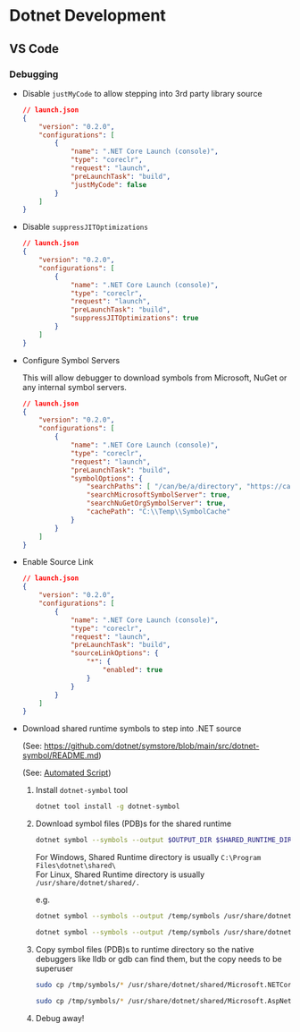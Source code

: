 # Dotnet Development

## VS Code

### Debugging

- Disable `justMyCode` to allow stepping into 3rd party library source

    ```json
    // launch.json
    {
        "version": "0.2.0",
        "configurations": [
            {
                "name": ".NET Core Launch (console)",
                "type": "coreclr",
                "request": "launch",
                "preLaunchTask": "build",
                "justMyCode": false
            }
        ]
    }
    ```

- Disable `suppressJITOptimizations`

    ```json
    // launch.json
    {
        "version": "0.2.0",
        "configurations": [
            {
                "name": ".NET Core Launch (console)",
                "type": "coreclr",
                "request": "launch",
                "preLaunchTask": "build",
                "suppressJITOptimizations": true
            }
        ]
    }
    ```

- Configure Symbol Servers

    This will allow debugger to download symbols from Microsoft, NuGet or any internal symbol servers.

    ```json
    // launch.json
    {
        "version": "0.2.0",
        "configurations": [
            {
                "name": ".NET Core Launch (console)",
                "type": "coreclr",
                "request": "launch",
                "preLaunchTask": "build",
                "symbolOptions": {
                    "searchPaths": [ "/can/be/a/directory", "https://canbeaurl.symbols.server.com" ],
                    "searchMicrosoftSymbolServer": true,
                    "searchNuGetOrgSymbolServer": true,
                    "cachePath": "C:\\Temp\\SymbolCache"
                }
            }
        ]
    }
    ```

- Enable Source Link

    ```json
    // launch.json
    {
        "version": "0.2.0",
        "configurations": [
            {
                "name": ".NET Core Launch (console)",
                "type": "coreclr",
                "request": "launch",
                "preLaunchTask": "build",
                "sourceLinkOptions": {
                    "*": {
                        "enabled": true
                    }
                }
            }
        ]
    }
    ```

- Download shared runtime symbols to step into .NET source

    (See: <https://github.com/dotnet/symstore/blob/main/src/dotnet-symbol/README.md>)

    (See: [Automated Script](/scripts/downloadDotnetRuntimeSymbols.sh))

    1. Install `dotnet-symbol` tool

        ```sh
        dotnet tool install -g dotnet-symbol
        ```

    2. Download symbol files (PDB)s for the shared runtime

        ```sh
        dotnet symbol --symbols --output $OUTPUT_DIR $SHARED_RUNTIME_DIR
        ```

        For Windows, Shared Runtime directory is usually `C:\Program Files\dotnet\shared\`  
        For Linux, Shared Runtime directory is usually `/usr/share/dotnet/shared/.`

        e.g.

        ```sh
        dotnet symbol --symbols --output /temp/symbols /usr/share/dotnet/shared/Microsoft.NETCore.App/7.0.0/
        ```

        ```sh
        dotnet symbol --symbols --output /temp/symbols /usr/share/dotnet/shared/Microsoft.AspNetCore.App/7.0.0/
        ```

    3. Copy symbol files (PDB)s to runtime directory so the native debuggers like lldb or gdb can find them, but the copy needs to be superuser

        ```sh
        sudo cp /tmp/symbols/* /usr/share/dotnet/shared/Microsoft.NETCore.App/7.0.0
        ```

        ```sh
        sudo cp /tmp/symbols/* /usr/share/dotnet/shared/Microsoft.AspNetCore.App/7.0.0
        ```

    4. Debug away!
